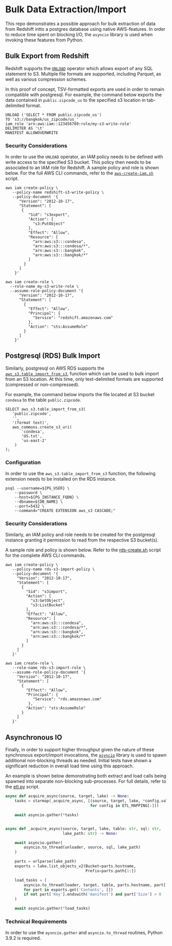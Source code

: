 # Bulk Data Extraction/Import
This repo demonstrates a possible approach for bulk extraction of data 
from Redshift intto a postgres database using native AWS-features. In 
order to reduce time spent on blocking I/O, the `asyncio` library is used
when invoking these features from Python.

## Bulk Export from Redshift
Redshift supports the [`UNLOAD`](https://docs.aws.amazon.com/redshift/latest/dg/r_UNLOAD.html) 
operator which allows export of any SQL statement to S3. Multiple file 
formats are supported, including Parquet, as well as various compression 
schemes. 

In this proof of concept, TSV-formatted exports are used in order to remain
compatible with postgresql. For example, the command below exports the data
contained in `public.zipcode_us` to the specified s3 location in tab-delimited 
format.

```
UNLOAD ('SELECT * FROM public.zipcode_us')
TO 's3://bangkok/us_zipcode/us_'
iam_role 'arn:aws:iam::123456789:role/my-s3-write-role'
DELIMITER AS '\t'
MANIFEST ALLOWOVERWRITE
```

### Security Considerations
In order to use the `UNLOAD` operator, an IAM policy needs to be defined 
with write access to the specified S3 bucket. This policy then needs to be
associated to an IAM role for Redshift. A sample policy and role is shown
below. For the full AWS CLI commands, refer to the 
[`aws-create-iam.sh`](../redshift/aws-create-iam.sh) script.

```shell
aws iam create-policy \
   --policy-name redshift-s3-write-policy \
   --policy-document '{
      "Version": "2012-10-17",
      "Statement": [
       {
          "Sid": "s3export",
          "Action": [
            "s3:PutObject"
          ],
          "Effect": "Allow",
          "Resource": [
            "arn:aws:s3:::condesa", 
            "arn:aws:s3:::condesa/*",
            "arn:aws:s3:::bangkok", 
            "arn:aws:s3:::bangkok/*"
          ] 
        }
      ] 
    }'
```

```shell
aws iam create-role \
  --role-name my-s3-write-role \
  --assume-role-policy-document '{
      "Version": "2012-10-17",
      "Statement": [
        {
          "Effect": "Allow",
          "Principal": {
            "Service": "redshift.amazonaws.com"
          },
          "Action": "sts:AssumeRole"
        }
      ] 
    }'
```

## Postgresql (RDS) Bulk Import
Similarly, postgresql on AWS RDS supports the 
[`aws_s3.table_import_from_s3`](https://docs.aws.amazon.com/AmazonRDS/latest/UserGuide/PostgreSQL.Procedural.Importing.html#USER_PostgreSQL.S3Import),
function which can be used to bulk import from an S3 location. At this 
time, only text-delimited formats are supported (compressed or 
non-compressed).

For example, the command below imports the file located at S3 bucket 
`condesa` to the table `public.zipcode`.

```
SELECT aws_s3.table_import_from_s3(
   'public.zipcode',
   '',
   '(format text)',
   aws_commons.create_s3_uri(
       'condesa',
       'US.txt',
       'us-east-2'
    )
);
```

### Configuration
In order to use the `aws_s3.table_import_from_s3` function, the following
extension needs to be installed on the RDS instance.

```shell
psql --username=${PG_USER} \
    --password \
    --host=${PG_INSTANCE_FQDN} \
    --dbname=${DB_NAME} \
    --port=5432 \
    --command="CREATE EXTENSION aws_s3 CASCADE;"
```

### Security Considerations
Similarly, an IAM policy and role needs to be created for the postgresql
instance granting it permission to read from the respective S3 bucket(s).

A sample role and policy is shown below. Refer to the [rds-create.sh](../rds/rds-create.sh) 
script for the complete AWS CLI commands.

```shell
aws iam create-policy \
   --policy-name rds-s3-import-policy \
   --policy-document '{
     "Version": "2012-10-17",
     "Statement": [
       {
         "Sid": "s3import",
         "Action": [
           "s3:GetObject",
           "s3:ListBucket"
         ],
         "Effect": "Allow",
         "Resource": [
           "arn:aws:s3:::condesa", 
           "arn:aws:s3:::condesa/*",
           "arn:aws:s3:::bangkok", 
           "arn:aws:s3:::bangkok/*"
         ] 
       }
     ] 
   }'
```

```shell
aws iam create-role \
   --role-name rds-s3-import-role \
   --assume-role-policy-document '{
     "Version": "2012-10-17",
     "Statement": [
       {
         "Effect": "Allow",
         "Principal": {
            "Service": "rds.amazonaws.com"
          },
         "Action": "sts:AssumeRole"
       }
     ] 
   }'
```

## Asynchronous IO
Finally, in order to support higher throughput given the nature of these
synchronous export/import invocations, the [`asyncio`](https://docs.python.org/3/library/asyncio.html)
library is used to spawn additional non-blocking threads as needed. Initial 
tests have shown a significant reduction in overall load time using this 
approach.

An example is shown below demonstrating both extract and load calls being
spawned into separate non-blocking sub-processes. For full details, refer
to the [etl.py](ingest/etl.py) script.

```python
async def acquire_async(source, target, lake) -> None:
    tasks = starmap(_acquire_async, [(source, target, lake, *config.values())
                                     for config in ETL_MAPPING[:]])

    await asyncio.gather(*tasks)


async def _acquire_async(source, target, lake, table: str, sql: str,
                         lake_path: str) -> None:

    await asyncio.gather(
        asyncio.to_thread(unloader, source, sql, lake_path)
    )

    parts = urlparse(lake_path)
    exports = lake.list_objects_v2(Bucket=parts.hostname,
                                   Prefix=parts.path[1:])

    load_tasks = (
        asyncio.to_thread(loader, target, table, parts.hostname, part['Key'])
        for part in exports.get('Contents', [])
        if not part['Key'].endswith('manifest') and part['Size'] > 0
    )

    await asyncio.gather(*load_tasks)
```

### Technical Requirements
In order to use the `aysncio.gather` and `asyncio.to_thread` routines, 
Python 3.9.2 is required.
